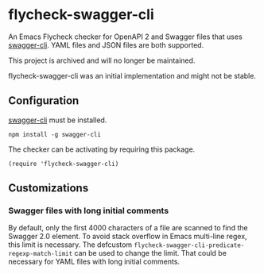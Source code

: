 # flycheck-swagger-cli

An Emacs Flycheck checker for OpenAPI 2 and Swagger files that uses [swagger-cli](https://github.com/BigstickCarpet/swagger-cli). YAML files and JSON files are both supported.

This project is archived and will no longer be maintained.

flycheck-swagger-cli was an initial implementation and might not be stable.

## Configuration

[swagger-cli](https://github.com/BigstickCarpet/swagger-cli) must be installed.

``` shell
npm install -g swagger-cli
```

The checker can be activating by requiring this package.

``` emacs-lisp
(require 'flycheck-swagger-cli)
```

## Customizations

### Swagger files with long initial comments

By default, only the first 4000 characters of a file are scanned to find the Swagger 2.0 element. To avoid stack overflow in Emacs multi-line regex, this limit is necessary. The defcustom `flycheck-swagger-cli-predicate-regexp-match-limit` can be used to change the limit. That could be necessary for YAML files with long initial comments.

